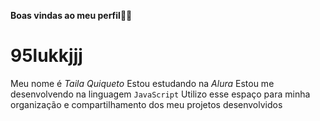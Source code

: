 **Boas vindas ao meu perfil**💙💙

# 95lukkjjj 

Meu nome é _Taila Quiqueto_
Estou estudando na _Alura_
Estou me desenvolvendo na linguagem `JavaScript`
Utilizo esse espaço para minha organização e compartilhamento dos meu projetos desenvolvidos
